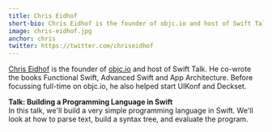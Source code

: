 ```yaml
---
title: Chris Eidhof
short-bio: Chris Eidhof is the founder of objc.io and host of Swift Talk.
image: chris-eidhof.jpg
anchor: chris
twitter: https://twitter.com/chriseidhof
---
```


[Chris Eidhof](https://twitter.com/chriseidhof) is the founder of [objc.io](https://objc.io) and host of Swift Talk. He co-wrote the books Functional Swift, Advanced Swift and App Architecture. Before focussing full-time on objc.io, he also helped start UIKonf and Deckset.

**Talk: Building a Programming Language in Swift**  
In this talk, we'll build a very simple programming language in Swift. We'll look at how to parse text, build a syntax tree, and evaluate the program.